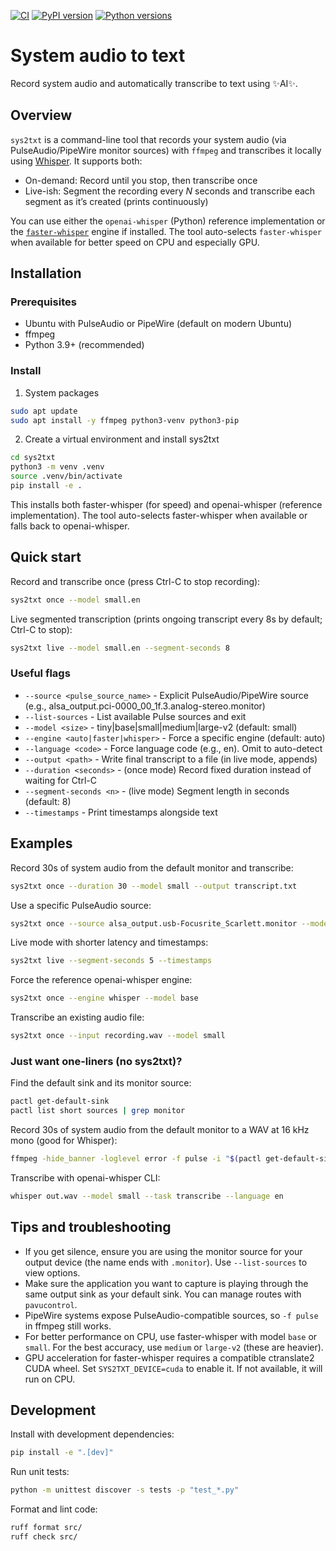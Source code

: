 [![CI](https://github.com/Joe-Heffer/sys2txt/actions/workflows/ci.yml/badge.svg)](https://github.com/Joe-Heffer/sys2txt/actions/workflows/ci.yml)
[![PyPI version](https://badge.fury.io/py/sys2txt.svg)](https://badge.fury.io/py/sys2txt)
[![Python versions](https://img.shields.io/pypi/pyversions/sys2txt.svg)](https://pypi.org/project/sys2txt/)

# System audio to text

Record system audio and automatically transcribe to text using ✨AI✨.

## Overview

`sys2txt` is a command-line tool that records your system audio (via PulseAudio/PipeWire monitor sources) with `ffmpeg` and transcribes it locally using [Whisper](https://github.com/openai/whisper). It supports both:

- On-demand: Record until you stop, then transcribe once
- Live-ish: Segment the recording every *N* seconds and transcribe each segment as it’s created (prints continuously)

You can use either the `openai-whisper` (Python) reference implementation or the [`faster-whisper`](https://github.com/SYSTRAN/faster-whisper) engine if installed. The tool auto-selects `faster-whisper` when available for better speed on CPU and especially GPU.

## Installation

### Prerequisites

- Ubuntu with PulseAudio or PipeWire (default on modern Ubuntu)
- ffmpeg
- Python 3.9+ (recommended)

### Install

1) System packages

```bash
sudo apt update
sudo apt install -y ffmpeg python3-venv python3-pip
```

2) Create a virtual environment and install sys2txt

```bash
cd sys2txt
python3 -m venv .venv
source .venv/bin/activate
pip install -e .
```

This installs both faster-whisper (for speed) and openai-whisper (reference implementation). The tool auto-selects faster-whisper when available or falls back to openai-whisper.

## Quick start

Record and transcribe once (press Ctrl-C to stop recording):

```bash
sys2txt once --model small.en
```

Live segmented transcription (prints ongoing transcript every 8s by default; Ctrl-C to stop):

```bash
sys2txt live --model small.en --segment-seconds 8
```

### Useful flags

- `--source <pulse_source_name>` - Explicit PulseAudio/PipeWire source (e.g., alsa_output.pci-0000_00_1f.3.analog-stereo.monitor)
- `--list-sources` - List available Pulse sources and exit
- `--model <size>` - tiny|base|small|medium|large-v2 (default: small)
- `--engine <auto|faster|whisper>` - Force a specific engine (default: auto)
- `--language <code>` - Force language code (e.g., en). Omit to auto-detect
- `--output <path>` - Write final transcript to a file (in live mode, appends)
- `--duration <seconds>` - (once mode) Record fixed duration instead of waiting for Ctrl-C
- `--segment-seconds <n>` - (live mode) Segment length in seconds (default: 8)
- `--timestamps` - Print timestamps alongside text

## Examples

Record 30s of system audio from the default monitor and transcribe:

```bash
sys2txt once --duration 30 --model small --output transcript.txt
```

Use a specific PulseAudio source:

```bash
sys2txt once --source alsa_output.usb-Focusrite_Scarlett.monitor --model base
```

Live mode with shorter latency and timestamps:

```bash
sys2txt live --segment-seconds 5 --timestamps
```

Force the reference openai-whisper engine:

```bash
sys2txt once --engine whisper --model base
```

Transcribe an existing audio file:

```bash
sys2txt once --input recording.wav --model small
```

### Just want one-liners (no sys2txt)?

Find the default sink and its monitor source:

```bash
pactl get-default-sink
pactl list short sources | grep monitor
```

Record 30s of system audio from the default monitor to a WAV at 16 kHz mono (good for Whisper):

```bash
ffmpeg -hide_banner -loglevel error -f pulse -i "$(pactl get-default-sink).monitor" -ac 1 -ar 16000 -t 30 out.wav
```

Transcribe with openai-whisper CLI:

```bash
whisper out.wav --model small --task transcribe --language en
```

## Tips and troubleshooting

- If you get silence, ensure you are using the monitor source for your output device (the name ends with `.monitor`). Use `--list-sources` to view options.
- Make sure the application you want to capture is playing through the same output sink as your default sink. You can manage routes with `pavucontrol`.
- PipeWire systems expose PulseAudio-compatible sources, so `-f pulse` in ffmpeg still works.
- For better performance on CPU, use faster-whisper with model `base` or `small`. For the best accuracy, use `medium` or `large-v2` (these are heavier).
- GPU acceleration for faster-whisper requires a compatible ctranslate2 CUDA wheel. Set `SYS2TXT_DEVICE=cuda` to enable it. If not available, it will run on CPU.

## Development

Install with development dependencies:

```bash
pip install -e ".[dev]"
```

Run unit tests:

```bash
python -m unittest discover -s tests -p "test_*.py"
```

Format and lint code:

```bash
ruff format src/
ruff check src/
```
